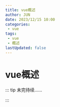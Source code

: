 ```yaml
---
title: vue概述
author: JUN
date: 2023/12/15 10:00
categories:
 - vue
tags:
 - vue
 - 概述
lastUpdated: false
---
```


# vue概述

::: tip 未完待续......

:::
